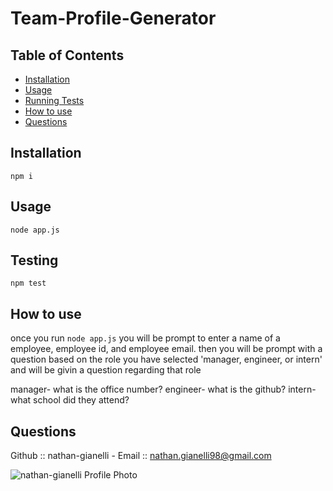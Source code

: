 # Team-Profile-Generator
## Table of Contents
- [Installation](#installation)
- [Usage](#usage)
- [Running Tests](#testing)
- [How to use](#how-to-use)
- [Questions](#questions)

## Installation
<code>npm i</code>

## Usage
<code>node app.js</code>

## Testing
<code>npm test</code>

## How to use
once you run <code>node app.js</code> you will be prompt to enter a name of a employee, employee id, and employee email. then you will be prompt with a question based on the role you have selected 'manager, engineer, or intern' and will be givin a question regarding that role

manager- what is the office number?
engineer- what is the github?
intern- what school did they attend?

## Questions
Github :: nathan-gianelli - Email :: nathan.gianelli98@gmail.com

![nathan-gianelli Profile Photo](https://avatars2.githubusercontent.com/u/59578229?v=4)